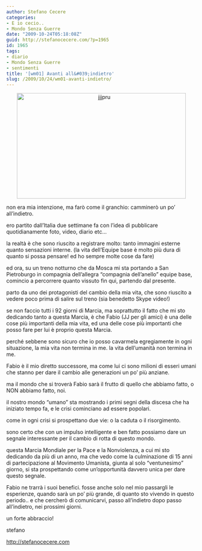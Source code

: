 ```yaml
---
author: Stefano Cecere
categories:
- E io cecio..
- Mondo Senza Guerre
date: "2009-10-24T05:18:08Z"
guid: http://stefanocecere.com/?p=1965
id: 1965
tags:
- diario
- Mondo Senza Guerre
- sentimenti
title: '[wm01] Avanti all&#039;indietro'
slug: /2009/10/24/wm01-avanti-indietro/
---
```


<p style="text-align: center">
  <img class="aligncenter size-full wp-image-1966" title="jjjpru" src="http://stefanocecere.com/wp-content/uploads/sites/3/2009/10/jjjpru.jpg" alt="jjjpru" width="448" height="280" srcset="http://stefanocecere.com/wp-content/uploads/sites/3/2009/10/jjjpru.jpg 640w, http://stefanocecere.com/wp-content/uploads/sites/3/2009/10/jjjpru-300x188.jpg 300w" sizes="(max-width: 448px) 100vw, 448px" />
</p>

non era mia intenzione, ma farò come il granchio: camminerò un po&#8217; all&#8217;indietro.
  
ero partito dall&#8217;Italia due settimane fa con l&#8217;idea di pubblicare quotidianamente foto, video, diario etc&#8230;
  
la realtà è che sono riuscito a registrare molto: tanto immagini esterne quanto sensazioni interne. (la vita dell&#8217;Equipe base è molto più dura di quanto si possa pensare! ed ho sempre molte cose da fare)
  
ed ora, su un treno notturno che da Mosca mi sta portando a San Pietroburgo in compagnia dell&#8217;allegra &#8220;compagnia dell&#8217;anello&#8221; equipe base, comincio a percorrere quanto vissuto fin qui, partendo dal presente.

parto da uno dei protagonisti del cambio della mia vita, che sono riuscito a vedere poco prima di salire sul treno (sia benedetto Skype video!)
  
se non faccio tutti i 92 giorni di Marcia, ma soprattutto il fatto che mi sto dedicando tanto a questa Marcia, è che Fabio (JJ per gli amici) è una delle cose più importanti della mia vita, ed una delle cose più importanti che posso fare per lui è proprio questa Marcia.

perché sebbene sono sicuro che io posso cavarmela egregiamente in ogni situazione, la mia vita non termina in me. la vita dell&#8217;umanità non termina in me.
  
Fabio è il mio diretto successore, ma come lui ci sono milioni di esseri umani che stanno per dare il cambio alle generazioni un po&#8217; più anziane.
  
ma il mondo che si troverà Fabio sarà il frutto di quello che abbiamo fatto, o NON abbiamo fatto, noi.

il nostro mondo &#8220;umano&#8221; sta mostrando i primi segni della discesa che ha iniziato tempo fa, e le crisi cominciano ad essere popolari.
  
come in ogni crisi si prospettano due vie: o la caduta o il risorgimento.
  
sono certo che con un impulso intelligente e ben fatto possiamo dare un segnale interessante per il cambio di rotta di questo mondo.

questa Marcia Mondiale per la Pace e la Nonviolenza, a cui mi sto dedicando da più di un anno, ma che vedo come la culminazione di 15 anni di partecipazione al Movimento Umanista, giunta al solo &#8220;ventunesimo&#8221; giorno, si sta prospettando come un&#8217;opportunità davvero unica per dare questo segnale.

Fabio ne trarrà i suoi benefici. fosse anche solo nel mio passargli le esperienze, quando sarà un po&#8217; più grande, di quanto sto vivendo in questo periodo.. e che cercherò di comunicarvi, passo all&#8217;indietro dopo passo all&#8217;indietro, nei prossimi giorni.

un forte abbraccio!
  
stefano

<http://stefanocecere.com>
